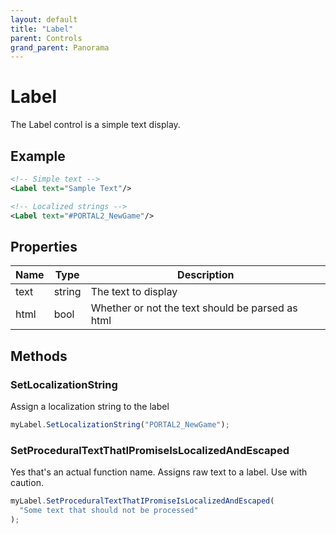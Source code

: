 ```yaml
---
layout: default
title: "Label"
parent: Controls
grand_parent: Panorama
---
```


# Label

The Label control is a simple text display.

## Example

```xml
<!-- Simple text -->
<Label text="Sample Text"/>

<!-- Localized strings -->
<Label text="#PORTAL2_NewGame"/>
```

## Properties

| Name | Type   | Description                                      |
| ---- | ------ | ------------------------------------------------ |
| text | string | The text to display                              |
| html | bool   | Whether or not the text should be parsed as html |

## Methods

### SetLocalizationString

Assign a localization string to the label

```javascript
myLabel.SetLocalizationString("PORTAL2_NewGame");
```

### SetProceduralTextThatIPromiseIsLocalizedAndEscaped

Yes that's an actual function name. Assigns raw text to a label. Use with
caution.

```javascript
myLabel.SetProceduralTextThatIPromiseIsLocalizedAndEscaped(
  "Some text that should not be processed"
);
```
